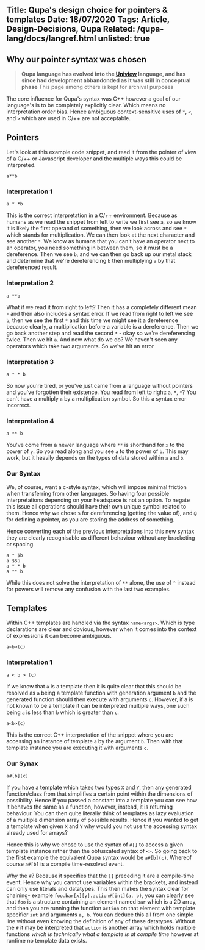 Title: Qupa's design choice for pointers & templates
Date: 18/07/2020
Tags: Article, Design-Decisions, Qupa
Related: /qupa-lang/docs/langref.html
unlisted: true
---
Why our pointer syntax was chosen
---

> **Qupa language has evolved into the [Uniview](/uniview.html) language, and has since had development abbandonded as it was still in conceptual phase**
> This page among others is kept for archival purposes

The core influence for Qupa's syntax was C++ however a goal of our language's is to be completely explicitly clear. Which means no interpretation order bias. Hence ambiguous context-sensitive uses of ``*``, ``<``, and ``>`` which are used in C/++ are not acceptable.

## Pointers

Let's look at this example code snippet, and read it from the pointer of view of a C/++ or Javascript developer and the multiple ways this could be interpreted.

```
a**b
```

### Interpretation 1

<pre><code>a <span class="kwd">*</span> <span class="cal">*b</span></code></pre>

This is the correct interpretation in a C/++ environment. Because as humans as we read the snippet from left to write we first see ``a``, so we know it is likely the first operand of something, then we look across and see ``*`` which stands for multiplication. We can then look at the next character and see another ``*``. We know as humans that you can't have an operator next to an operator, you need something in between them, so it must be a dereference. Then we see ``b``, and we can then go back up our metal stack and determine that we're dereferencing ``b`` then multiplying ``a`` by that dereferenced result.

### Interpretation 2

<pre><code>a <span class="cal">**b</span></code></pre>

What if we read it from right to left? Then it has a completely different mean - and then also includes a syntax error. If we read from right to left we see ``b``, then we see the first ``*`` and this time we might see it a dereference because clearly, a multiplication before a variable is a dereference. Then we go back another step and read the second ``*`` - okay so we're dereferencing twice. Then we hit ``a``. And now what do we do? We haven't seen any operators which take two arguments. So we've hit an error

### Interpretation 3

<pre><code>a <span class="kwd">*</span> <span class="kwd">*</span> b</code></pre>

So now you're tired, or you've just came from a language without pointers and you've forgotten their existence. You read from left to right: ``a``, ``*``, ``*``? You can't have a multiply ``a`` by a multiplication symbol. So this a syntax error incorrect.

### Interpretation 4

<pre><code>a <span class="kwd">**</span> b</code></pre>

You've come from a newer language where ``**`` is shorthand for ``x`` to the power of ``y``. So you read along and you see ``a`` to the power of ``b``. This may work, but it heavily depends on the types of data stored within ``a`` and ``b``.

### Our Syntax

We, of course, want a c-style syntax, which will impose minimal friction when transferring from other languages. So having four possible interpretations depending on your headspace is not an option.
To negate this issue all operations should have their own unique symbol related to them. Hence why we chose ``$`` for dereferencing (getting the value of), and ``@`` for defining a pointer, as you are storing the address of something.

Hence converting each of the previous interpretations into this new syntax they are clearly recognisable as different behaviour without any bracketing or spacing.

<pre><code>a <span class="kwd">*</span> <span class="kwd">$</span>b
a <span class="kwd">$$</span>b
a <span class="kwd">*</span> <span class="kwd">*</span> b
a <span class="kwd">**</span> b</code></pre>

While this does not solve the interpretation of ``**`` alone, the use of ``^`` instead for powers will remove any confusion with the last two examples.

## Templates

Within C++ templates are handled via the syntax ``name<args>``. Which is type declarations are clear and obvious, however when it comes into the context of expressions it can become ambiguous.

<pre><code>a&lt;b&gt;(c)</code></pre>

### Interpretation 1

<pre><code>a <span class="kwd">&lt;</span> b <span class="kwd">&gt;</span></span> (c)</code></pre>

If we know that ``a`` is a template then it is quite clear that this should be resolved as ``a`` being a template function with generation argument ``b`` and the generated function should then execute with arguments ``c``. However, if a is not known to be a template it can be interpreted multiple ways, one such being ``a`` is less than ``b`` which is greater than ``c``.

<pre><code><span class="cal">a<span class="typ">&lt;b&gt;</span></span>(c)</code></pre>

This is the correct C++ interpretation of the snippet where you are accessing an instance of template ``a`` by the argument ``b``.
Then with that template instance you are executing it with arguments ``c``.

### Our Synax

<pre><code><span class="cal">a<span class="typ">#[b]</span></span>(c)</code></pre>

If you have a template which takes two types ``X`` and ``Y``, then any generated function/class from that simplifies a certain point within the dimensions of possibility. Hence if you passed a constant into a template you can see how it behaves the same as a function, however, instead, it is returning behaviour. You can then quite literally think of templates as lazy evaluation of a multiple dimension array of possible results. Hence if you wanted to get a template when given ``X`` and ``Y`` why would you not use the accessing syntax already used for arrays?

Hence this is why we chose to use the syntax of ``#[]`` to access a given template instance rather than the obfuscated syntax of ``<>``.
So going back to the first example the equivalent Qupa syntax would be ``a#[b](c)``. Whereof course ``a#[b]`` is a compile time-resolved event.

Why the ``#``? Because it specifies that the ``[]`` preceding it are a compile-time event. Hence why you cannot use variables within the brackets, and instead can only use literals and datatypes.
This then makes the syntax clear for chaining- example ``foo.bar[x][y].action#[int](a, b)``, you can clearly see that ``foo`` is a structure containing an element named ``bar`` which is a 2D array, and then you are running the function ``action`` on that element with template specifier ``int`` and arguments ``a, b``. You can deduce this all from one simple line without even knowing the definition of any of these datatypes. Without the ``#`` it may be interpreted that ``action`` is another array which holds multiple functions *which is technically what a template is at compile time* however at runtime no template data exists.
